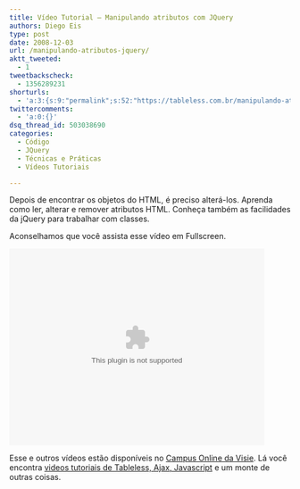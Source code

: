 ```yaml
---
title: Vídeo Tutorial – Manipulando atributos com JQuery
authors: Diego Eis
type: post
date: 2008-12-03
url: /manipulando-atributos-jquery/
aktt_tweeted:
  - 1
tweetbackscheck:
  - 1356289231
shorturls:
  - 'a:3:{s:9:"permalink";s:52:"https://tableless.com.br/manipulando-atributos-jquery";s:7:"tinyurl";s:26:"https://tinyurl.com/3wb2ox5";s:4:"isgd";s:19:"https://is.gd/Pa3wHT";}'
twittercomments:
  - 'a:0:{}'
dsq_thread_id: 503038690
categories:
  - Código
  - JQuery
  - Técnicas e Práticas
  - Vídeos Tutoriais

---
```

Depois de encontrar os objetos do HTML, é preciso alterá-los. Aprenda como ler, alterar e remover atributos HTML. Conheça também as facilidades da jQuery para trabalhar com classes. 

<!--more-->


  
Aconselhamos que você assista esse vídeo em Fullscreen. 

<embed src="https://visie.com.br/campus/static/mediaplayer.swf" width="457" height="353" allowscriptaccess="always" allowfullscreen="true" flashvars="height=353&#038;width=457&#038;file=https://visie.com.br/campus/flv/65.flv&#038;image=https://visie.com.br/campus/static/visie.jpg" />


Esse e outros vídeos estão disponíveis no [Campus Online da Visie][1]. Lá você encontra [videos tutoriais de Tableless, Ajax, Javascript][2] e um monte de outras coisas.

 [1]: https://visie.com.br/campus/ "Vídeos tutoriais de Tableless"
 [2]: https://visie.com.br/campus/